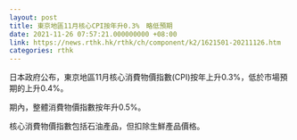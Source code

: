 ```yaml
---
layout: post
title: 東京地區11月核心CPI按年升0.3%　略低預期
date: 2021-11-26 07:57:21.000000000 +08:00
link: https://news.rthk.hk/rthk/ch/component/k2/1621501-20211126.htm
categories: rthk
---
```


日本政府公布，東京地區11月核心消費物價指數(CPI)按年上升0.3%，低於市場預期的上升0.4%。

期內，整體消費物價指數按年升0.5%。

核心消費物價指數包括石油產品，但扣除生鮮產品價格。

